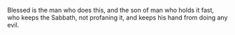 Blessed is the man who does this, and the son of man who holds it fast, who keeps the Sabbath, not profaning it, and keeps his hand from doing any evil.
